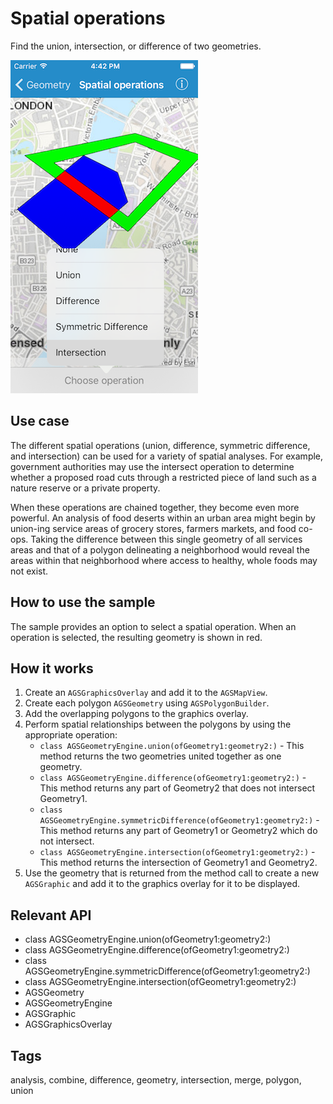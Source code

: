 # Spatial operations

Find the union, intersection, or difference of two geometries.

![Image of perform spatial operations](perform-spatial-operations.png)

## Use case

The different spatial operations (union, difference, symmetric difference, and intersection) can be used for a variety of spatial analyses. For example, government authorities may use the intersect operation to determine whether a proposed road cuts through a restricted piece of land such as a nature reserve or a private property.

When these operations are chained together, they become even more powerful. An analysis of food deserts within an urban area might begin by union-ing service areas of grocery stores, farmers markets, and food co-ops. Taking the difference between this single geometry of all services areas and that of a polygon delineating a neighborhood would reveal the areas within that neighborhood where access to healthy, whole foods may not exist.

## How to use the sample

The sample provides an option to select a spatial operation. When an operation is selected, the resulting geometry is shown in red.

## How it works

1. Create an `AGSGraphicsOverlay` and add it to the `AGSMapView`.
2. Create each polygon `AGSGeometry` using `AGSPolygonBuilder`.
3. Add the overlapping polygons to the graphics overlay.
4. Perform spatial relationships between the polygons by using the appropriate operation:
    * `class AGSGeometryEngine.union(ofGeometry1:geometry2:)` - This method returns the two geometries united together as one geometry.
    * `class AGSGeometryEngine.difference(ofGeometry1:geometry2:)` - This method returns any part of Geometry2 that does not intersect Geometry1.
    * `class AGSGeometryEngine.symmetricDifference(ofGeometry1:geometry2:)` - This method returns any part of Geometry1 or Geometry2 which do not intersect.
    * `class AGSGeometryEngine.intersection(ofGeometry1:geometry2:)` - This method returns the intersection of Geometry1 and Geometry2.
5. Use the geometry that is returned from the method call to create a new `AGSGraphic` and add it to the graphics overlay for it to be displayed.

## Relevant API

* class AGSGeometryEngine.union(ofGeometry1:geometry2:)
* class AGSGeometryEngine.difference(ofGeometry1:geometry2:)
* class AGSGeometryEngine.symmetricDifference(ofGeometry1:geometry2:)
* class AGSGeometryEngine.intersection(ofGeometry1:geometry2:)
* AGSGeometry
* AGSGeometryEngine
* AGSGraphic
* AGSGraphicsOverlay

## Tags

analysis, combine, difference, geometry, intersection, merge, polygon, union
